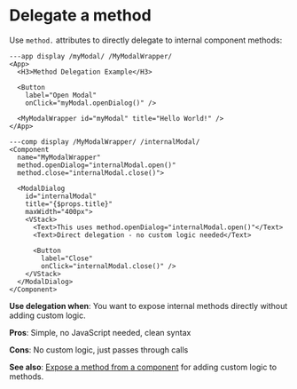 # Delegate a method

Use `method.` attributes to directly delegate to internal component methods:

```xmlui-pg height="350px"
---app display /myModal/ /MyModalWrapper/
<App>
  <H3>Method Delegation Example</H3>

  <Button
    label="Open Modal"
    onClick="myModal.openDialog()" />

  <MyModalWrapper id="myModal" title="Hello World!" />
</App>

---comp display /MyModalWrapper/ /internalModal/
<Component
  name="MyModalWrapper"
  method.openDialog="internalModal.open()"
  method.close="internalModal.close()">

  <ModalDialog
    id="internalModal"
    title="{$props.title}"
    maxWidth="400px">
    <VStack>
      <Text>This uses method.openDialog="internalModal.open()"</Text>
      <Text>Direct delegation - no custom logic needed</Text>

      <Button
        label="Close"
        onClick="internalModal.close()" />
    </VStack>
  </ModalDialog>
</Component>
```

**Use delegation when**: You want to expose internal methods directly without adding custom logic.

**Pros**: Simple, no JavaScript needed, clean syntax

**Cons**: No custom logic, just passes through calls

**See also**: [Expose a method from a component](/howto/expose-a-method-from-a-component) for adding custom logic to methods.